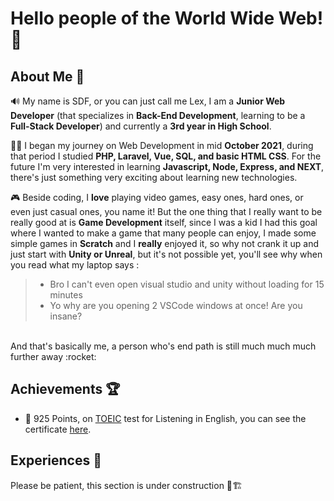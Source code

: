 # Hello people of the World Wide Web!:vulcan_salute:
## About Me :boy:
:loud_sound: My name is SDF, or you can just call me Lex, I am a **Junior Web Developer** (that specializes in **Back-End Development**, learning to be a **Full-Stack Developer**) and currently a **3rd year in High School**.  

:man_technologist: I began my journey on Web Development in mid **October 2021**, during that period I studied **PHP, Laravel, Vue, SQL, and basic HTML CSS**. For the future I'm very interested in learning **Javascript, Node, Express, and NEXT**, there's just something very exciting about learning new technologies.

:video_game: Beside coding, I **love** playing video games, easy ones, hard ones, or even just casual ones, you name it! But the one thing that I really want to be really good at is **Game Development** itself, since I was a kid I had this goal where I wanted to make a game that many people can enjoy, I made some simple games in **Scratch** and I **really** enjoyed it, so why not crank it up and just start with **Unity or Unreal**, but it's not possible yet, you'll see why when you read what my laptop says :
> - Bro I can't even open visual studio and unity without loading for 15 minutes
> - Yo why are you opening 2 VSCode windows at once! Are you insane?
</br>
And that's basically me, a person who's end path is still much much much further away :rocket:

## Achievements :trophy:
- :page_facing_up: 925 Points, on [TOEIC](https://itc-indonesia.com/toeic/) test for Listening in English, you can see the certificate [here](https://www.linkedin.com/posts/satrialdy-farizki-a2837b232_because-this-will-be-my-first-post-on-linkedin-activity-6912229289933352960-zuCN?utm_source=linkedin_share&utm_medium=member_desktop_web). 

## Experiences :space_invader:

Please be patient, this section is under construction :construction_worker::building_construction:


